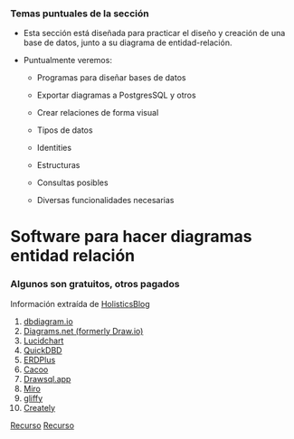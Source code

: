 ### Temas puntuales de la sección

- Esta sección está diseñada para practicar el diseño y
  creación de una base de datos, junto a su diagrama de entidad-relación.

- Puntualmente veremos:

  - Programas para diseñar bases de datos

  - Exportar diagramas a PostgresSQL y otros

  - Crear relaciones de forma visual

  - Tipos de datos

  - Identities

  - Estructuras

  - Consultas posibles

  - Diversas funcionalidades necesarias

# Software para hacer diagramas entidad relación

### Algunos son gratuitos, otros pagados

Información extraída de [HolisticsBlog](https://www.holistics.io/blog/top-5-free-database-diagram-design-tools/)

1. [dbdiagram.io](https://dbdiagram.io/home)
2. [Diagrams.net (formerly Draw.io)](https://app.diagrams.net/)
3. [Lucidchart](https://www.lucidchart.com/pages/)
4. [QuickDBD](https://www.quickdatabasediagrams.com/)
5. [ERDPlus](https://erdplus.com/)
6. [Cacoo](https://nulab.com/cacoo/examples/database-diagrams-er-diagram-tool/)
7. [Drawsql.app](https://drawsql.app/)
8. [Miro](https://miro.com/)
9. [gliffy](https://www.gliffy.com/solutions/diagrams-for-software-engineering)
10. [Creately](https://creately.com/)

[Recurso](https://medium.com/coding-blocks/creating-user-database-and-adding-access-on-postgresql-8bfcd2f4a91e)
[Recurso](https://www.postgresql.org/docs/current/queries-with.html)
